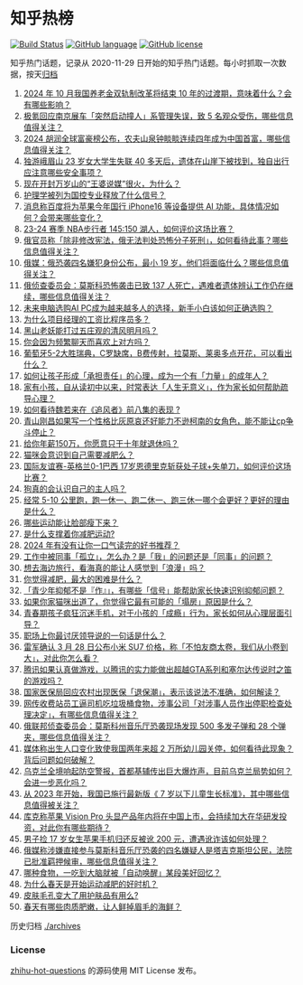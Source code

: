 # 知乎热榜
[![Build Status](https://github.com/ToWeLong/zhihu-hot-questions/workflows/CI/badge.svg)](https://github.com/ToWeLong/zhihu-hot-questions/actions)
[![GitHub language](https://img.shields.io/badge/language-golang-orange.svg)](https://golang.org/)
[![GitHub license](https://img.shields.io/github/license/ToWeLong/zhihu-hot-questions)](https://github.com/ToWeLong/zhihu-hot-questions/blob/main/LICENSE)

知乎热门话题，记录从 2020-11-29 日开始的知乎热门话题。每小时抓取一次数据，按天[归档](./archives)

<!-- BEGIN -->

1. [2024 年 10 月我国养老金双轨制改革将结束 10 年的过渡期，意味着什么？会有哪些影响？](https://www.zhihu.com/question/650009763)
1. [极氪回应南京展车「突然启动撞人」系管理失误，致 5 名观众受伤，哪些信息值得关注？](https://www.zhihu.com/question/650007209)
1. [2024 胡润全球富豪榜公布，农夫山泉钟睒睒连续四年成为中国首富，哪些信息值得关注？](https://www.zhihu.com/question/650026708)
1. [独游峨眉山 23 岁女大学生失联 40 多天后，遗体在山崖下被找到，独自出行应注意哪些安全事项？](https://www.zhihu.com/question/650007403)
1. [现在开封万岁山的“王婆说媒”很火，为什么？](https://www.zhihu.com/question/649307748)
1. [护理学被列为国控专业释放了什么信号？](https://www.zhihu.com/question/649694940)
1. [消息称百度将为苹果今年国行 iPhone16 等设备提供 AI 功能，具体情况如何？会带来哪些变化？](https://www.zhihu.com/question/650038277)
1. [23-24 赛季 NBA步行者 145:150 湖人，如何评价这场比赛？](https://www.zhihu.com/question/650018837)
1. [俄官员称「除非修改宪法，俄无法判处恐怖分子死刑」，如何看待此事？哪些信息值得关注？](https://www.zhihu.com/question/650023132)
1. [俄媒：俄恐袭四名嫌犯身份公布，最小 19 岁，他们将面临什么？哪些信息值得关注？](https://www.zhihu.com/question/650039342)
1. [俄侦查委员会：莫斯科恐怖袭击已致 137 人死亡，遇难者遗体辨认工作仍在继续，哪些信息值得关注？](https://www.zhihu.com/question/649982632)
1. [未来电脑选购AI PC成为越来越多人的选择，新手小白该如何正确选购？](https://www.zhihu.com/question/650021829)
1. [为什么项目经理的工资比程序员多？](https://www.zhihu.com/question/491218290)
1. [黑山老妖能打过五庄观的清风明月吗？](https://www.zhihu.com/question/649549096)
1. [你会因为频繁聊天而喜欢上对方吗？](https://www.zhihu.com/question/644012714)
1. [葡萄牙5-2大胜瑞典，C罗缺席，B费传射，拉莫斯、莱奥多点开花，可以看出什么？](https://www.zhihu.com/question/649606746)
1. [如何让孩子形成「承担责任」的心理，成为一个有「力量」的成年人？](https://www.zhihu.com/question/649518794)
1. [家有小孩，自从读初中以来，时常表达「人生无意义」，作为家长如何帮助疏导心理？](https://www.zhihu.com/question/649408270)
1. [如何看待魏若来在《追风者》前八集的表现 ?](https://www.zhihu.com/question/649991864)
1. [青山刚昌如果写一个性格比灰原哀还好能力不逊柯南的女角色，能不能让cp争斗停止？](https://www.zhihu.com/question/649974957)
1. [给你年薪150万，你愿意只干十年就退休吗？](https://www.zhihu.com/question/649825967)
1. [猫咪会意识到自己需要减肥么？](https://www.zhihu.com/question/649443827)
1. [国际友谊赛-英格兰0-1巴西 17岁恩德里克斩获处子球+失单刀，如何评价这场比赛？](https://www.zhihu.com/question/649890101)
1. [狗真的会认识自己的主人吗？](https://www.zhihu.com/question/644125083)
1. [经常 5-10 公里跑，跑一休一、跑二休一、跑三休一哪个会更好？更好的理由是什么？](https://www.zhihu.com/question/649436412)
1. [哪些运动能让脸部瘦下来？](https://www.zhihu.com/question/649258417)
1. [是什么支撑着你减肥运动?](https://www.zhihu.com/question/650009381)
1. [2024 年有没有让你一口气读完的好书推荐？](https://www.zhihu.com/question/649325744)
1. [工作中被同事「孤立」，怎么办？是「我」的问题还是「同事」的问题？](https://www.zhihu.com/question/649037339)
1. [想去海边旅行，看海真的能让人感觉到「浪漫」吗？](https://www.zhihu.com/question/648669749)
1. [你觉得减肥，最大的困难是什么？](https://www.zhihu.com/question/649204025)
1. [「青少年抑郁不是『作』」，有哪些「信号」能帮助家长快速识别抑郁问题？](https://www.zhihu.com/question/649408290)
1. [如果你家猫咪出道了，你觉得它最有可能的「塌房」原因是什么？](https://www.zhihu.com/question/646471562)
1. [青春期孩子疯狂沉迷手机，对于小孩的「成瘾」行为，家长如何从心理层面引导？](https://www.zhihu.com/question/649408287)
1. [职场上你最讨厌领导说的一句话是什么？](https://www.zhihu.com/question/649156445)
1. [雷军确认 3 月 28 日公布小米 SU7 价格，称「不怕友商太卷，我们从小卷到大」，对此你怎么看？](https://www.zhihu.com/question/649961422)
1. [腾讯如果认真做游戏，以腾讯的实力能做出超越GTA系列和塞尔达传说时之笛的游戏吗？](https://www.zhihu.com/question/644528833)
1. [国家医保局回应农村出现医保「退保潮」，表示该说法不准确，如何解读？](https://www.zhihu.com/question/650011379)
1. [网传收费站员工逼司机吃垃圾桶食物，涉事公司「对涉事人员作出停职检查处理决定」，有哪些信息值得关注？](https://www.zhihu.com/question/649903938)
1. [俄联邦侦查委员会：莫斯科州音乐厅恐袭现场发现 500 多发子弹和 28 个弹夹，哪些信息值得关注？](https://www.zhihu.com/question/649985315)
1. [媒体称出生人口变化致使我国两年来超 2 万所幼儿园关停，如何看待此现象？背后问题如何破解？](https://www.zhihu.com/question/649976337)
1. [乌克兰全境响起防空警报，首都基辅传出巨大爆炸声，目前乌克兰局势如何？会进一步恶化吗？](https://www.zhihu.com/question/649933323)
1. [从 2023 年开始，我国已施行最新版《 7 岁以下儿童生长标准》，其中哪些信息值得被关注？](https://www.zhihu.com/question/650008186)
1. [库克称苹果 Vision Pro 头显产品年内将在中国上市，会持续加大在华研发投资，对此你有哪些期待？](https://www.zhihu.com/question/649961679)
1. [男子捡 17 岁女生苹果手机归还反被讹 200 元，遭遇讹诈该如何处理？](https://www.zhihu.com/question/649952116)
1. [俄媒称涉嫌直接参与莫斯科音乐厅恐袭的四名嫌疑人是塔吉克斯坦公民，法院已批准羁押候审，哪些信息值得关注？](https://www.zhihu.com/question/650008778)
1. [哪种食物，一吃到大脑就被「自动唤醒」某段美好回忆？](https://www.zhihu.com/question/643098254)
1. [为什么春天是开始运动减肥的好时机？](https://www.zhihu.com/question/649777525)
1. [皮肤毛孔变大了用护肤品有用么?](https://www.zhihu.com/question/645815492)
1. [春天有哪些肉质肥嫩，让人鲜掉眉毛的海鲜？](https://www.zhihu.com/question/645242852)

<!-- END -->

历史归档 [./archives](./archives)


### License
[zhihu-hot-questions](https://github.com/towelong/zhihu-hot-questions) 的源码使用 MIT License 发布。